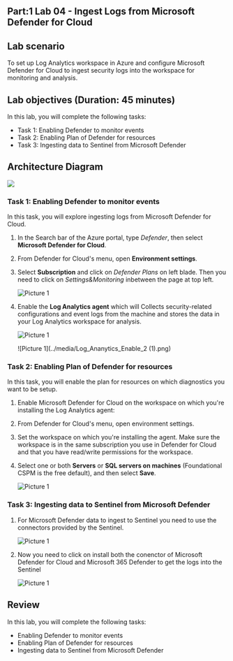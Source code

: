 ## Part:1 Lab 04 - Ingest Logs from Microsoft Defender for Cloud

## Lab scenario
To set up Log Analytics workspace in Azure and configure Microsoft Defender for Cloud to ingest security logs into the workspace for monitoring and analysis.

## Lab objectives (Duration: 45 minutes)
In this lab, you will complete the following tasks:
- Task 1: Enabling Defender to monitor events
- Task 2: Enabling Plan of Defender for resources
- Task 3: Ingesting data to Sentinel from Microsoft Defender

## Architecture Diagram
  ![](../media/lab06.png)
  
### Task 1: Enabling Defender to monitor events

In this task, you will explore ingesting logs from Microsoft Defender for Cloud.

1. In the Search bar of the Azure portal, type *Defender*, then select **Microsoft Defender for Cloud**.

1. From Defender for Cloud's menu, open **Environment settings**.

1. Select **Subscription** and click on *Defender Plans* on left blade. Then you need to click on *Settings&Monitoring* inbetween the page at top left.

   ![Picture 1](../media/Subscription_Select.png)

1. Enable the **Log Analytics agent** which will Collects security-related configurations and event logs from the machine and stores the data in your Log Analytics workspace for analysis.

   ![Picture 1](../media/Log_Analytics_Enable_1.png)

   ![Picture 1](../media/Log_Ananytics_Enable_2 (1).png)

### Task 2: Enabling Plan of Defender for resources

In this task, you will enable the plan for resources on which diagnostics you want to be setup.

1. Enable Microsoft Defender for Cloud on the workspace on which you're installing the Log Analytics agent:

1. From Defender for Cloud's menu, open environment settings.

1. Set the workspace on which you're installing the agent. Make sure the workspace is in the same subscription you use in Defender for       Cloud and that you have read/write permissions for the workspace.

1. Select one or both **Servers** or **SQL servers on machines** (Foundational CSPM is the free default), and then select **Save**.

   ![Picture 1](../media/enbale_defender_plan_for_servers_1.png)

### Task 3: Ingesting data to Sentinel from Microsoft Defender

1. For Microsoft Defender data to ingest to Sentinel you need to use the connectors provided by the Sentinel.

   ![Picture 1](../media/Sentinel_course_6_dataconnectors_1.png)

1. Now you need to click on install both the conenctor of Microsoft Defender for Cloud and Microsoft 365 Defender to get the logs into the Sentinel

   ![Picture 1](../media/Sentinel_Install_Defender_Connector_2.png)

## Review
In this lab, you will complete the following tasks:
- Enabling Defender to monitor events
- Enabling Plan of Defender for resources
- Ingesting data to Sentinel from Microsoft Defender
